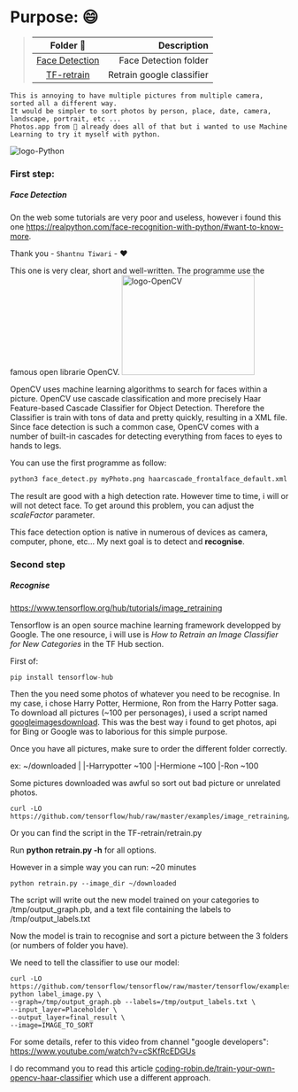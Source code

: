 # Purpose: 😄

> |               Folder 📂               |               Description |
> | :-----------------------------------: | ------------------------: |
> | [Face Detection](<./Face detection/>) |     Face Detection folder |
> |      [TF-retrain](./TF-retrain/)      | Retrain google classifier |

    This is annoying to have multiple pictures from multiple camera, sorted all a different way.
    It would be simpler to sort photos by person, place, date, camera, landscape, portrait, etc ...
    Photos.app from  already does all of that but i wanted to use Machine Learning to try it myself with python.

![logo-Python](https://upload.wikimedia.org/wikipedia/commons/c/c3/Python-logo-notext.svg)

### First step:

##### Face Detection

On the web some tutorials are very poor and useless, however i found this one <https://realpython.com/face-recognition-with-python/#want-to-know-more>.

Thank you - `Shantnu Tiwari` - ❤️

This one is very clear, short and well-written.
The programme use the famous open librarie OpenCV.
<img src="https://upload.wikimedia.org/wikipedia/commons/3/32/OpenCV_Logo_with_text_svg_version.svg" alt="logo-OpenCV" width="240" height="180" />

OpenCV uses machine learning algorithms to search for faces within a picture. OpenCV use cascade classification and more precisely Haar Feature-based Cascade Classifier for Object Detection.
Therefore the Classifier is train with tons of data and pretty quickly, resulting in a XML file.
Since face detection is such a common case, OpenCV comes with a number of built-in cascades for detecting everything from faces to eyes to hands to legs.

You can use the first programme as follow:

```python
python3 face_detect.py myPhoto.png haarcascade_frontalface_default.xml
```

The result are good with a high detection rate. However time to time, i will or will not detect face. To get around this problem, you can adjust the _scaleFactor_ parameter.

This face detection option is native in numerous of devices as camera, computer, phone, etc...
My next goal is to detect and **recognise**.

### Second step

##### Recognise

<https://www.tensorflow.org/hub/tutorials/image_retraining>

Tensorflow is an open source machine learning framework developped by Google. The one resource, i will use is _How to Retrain an Image Classifier for New Categories_ in the TF Hub section.

First of:

```python
pip install tensorflow-hub
```

Then the you need some photos of whatever you need to be recognise. In my case, i chose Harry Potter, Hermione, Ron from the Harry Potter saga. To download all pictures (~100 per personages), i used a script named [googleimagesdownload](https://github.com/hardikvasa/google-images-download). This was the best way i found to get photos, api for Bing or Google was to laborious for this simple purpose.

Once you have all pictures, make sure to order the different folder correctly.

ex: ~/downloaded
      \|
      |-Harrypotter ~100
      |-Hermione    ~100
      |-Ron         ~100

Some pictures downloaded was awful so sort out bad picture or unrelated photos.

    curl -LO https://github.com/tensorflow/hub/raw/master/examples/image_retraining/retrain.py

Or you can find the script in the TF-retrain/retrain.py

Run **python retrain.py -h** for all options.

However in a simple way you can run: ~20 minutes

    python retrain.py --image_dir ~/downloaded

The script will write out the new model trained on your categories to /tmp/output_graph.pb, and a text file containing the labels to /tmp/output_labels.txt

Now the model is train to recognise and sort a picture between the 3 folders (or numbers of folder you have).

We need to tell the classifier to use our model:

    curl -LO https://github.com/tensorflow/tensorflow/raw/master/tensorflow/examples/label_image/label_image.py
    python label_image.py \
    --graph=/tmp/output_graph.pb --labels=/tmp/output_labels.txt \
    --input_layer=Placeholder \
    --output_layer=final_result \
    --image=IMAGE_TO_SORT

For some details, refer to this video from channel "google developers": <https://www.youtube.com/watch?v=cSKfRcEDGUs>

I do recommand you to read this article [coding-robin.de/train-your-own-opencv-haar-classifier](https://coding-robin.de/2013/07/22/train-your-own-opencv-haar-classifier.html) which use a different approach.
